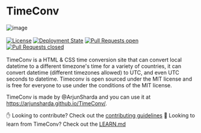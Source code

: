 # TimeConv
![image](https://user-images.githubusercontent.com/77706434/175558715-91e97d26-e843-4160-ae23-1ab2968fa627.png)
<br>
</br>
[![License](https://img.shields.io/github/license/ArjunSharda/TimeConv)](https://github.com/ArjunSharda/TimeConv/blob/main/LICENSE)
[![Deployment State](https://img.shields.io/github/deployments/ArjunSharda/TimeConv/github-pages)](https://github.com/ArjunSharda/TimeConv/deployments/activity_log?environment=github-pages)
[![Pull Requests open](https://img.shields.io/github/issues-pr-raw/ArjunSharda/TimeConv)](https://github.com/ArjunSharda/TimeConv/pulls)
[![Pull Requests closed](https://img.shields.io/github/issues-pr-closed/ArjunSharda/TimeConv)](https://github.com/ArjunSharda/TimeConv/pulls)
<br>
</br>
TimeConv is a HTML & CSS time conversion site that can convert local datetime to a different timezone's time for a variety of countries, it can convert datetime (different timezones allowed) to UTC, and even UTC seconds to datetime.
Timeconv is open sourced under the MIT license and is free for everyone to use under the conditions of the MIT license.

TimeConv is made by @ArjunSharda and you can use it at https://arjunsharda.github.io/TimeConv/.



✋ Looking to contribute? Check out the [contributing guidelines](https://github.com/ArjunSharda/TimeConv/blob/main/CONTRIBUTING.md)
📖 Looking to learn from TimeConv? Check out the [LEARN.md](https://github.com/ArjunSharda/TimeConv/blob/main/LEARN.md)
